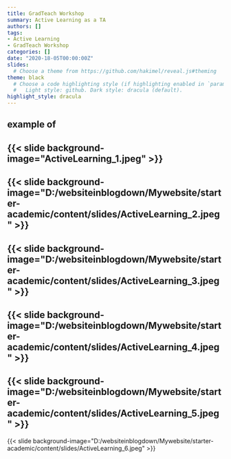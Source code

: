 ```yaml
---
title: GradTeach Workshop
summary: Active Learning as a TA
authors: []
tags: 
- Active Learning
- GradTeach Workshop
categories: []
date: "2020-18-05T00:00:00Z"
slides:
  # Choose a theme from https://github.com/hakimel/reveal.js#theming
theme: black
  # Choose a code highlighting style (if highlighting enabled in `params.toml`)
  #   Light style: github. Dark style: dracula (default).
highlight_style: dracula
---
```


example of
---
{{< slide background-image="ActiveLearning_1.jpeg" >}}
---
{{< slide background-image="D:/websiteinblogdown/Mywebsite/starter-academic/content/slides/ActiveLearning_2.jpeg" >}}
---
{{< slide background-image="D:/websiteinblogdown/Mywebsite/starter-academic/content/slides/ActiveLearning_3.jpeg" >}}
---
{{< slide background-image="D:/websiteinblogdown/Mywebsite/starter-academic/content/slides/ActiveLearning_4.jpeg" >}}
---
{{< slide background-image="D:/websiteinblogdown/Mywebsite/starter-academic/content/slides/ActiveLearning_5.jpeg" >}}
---
{{< slide background-image="D:/websiteinblogdown/Mywebsite/starter-academic/content/slides/ActiveLearning_6.jpeg" >}}

